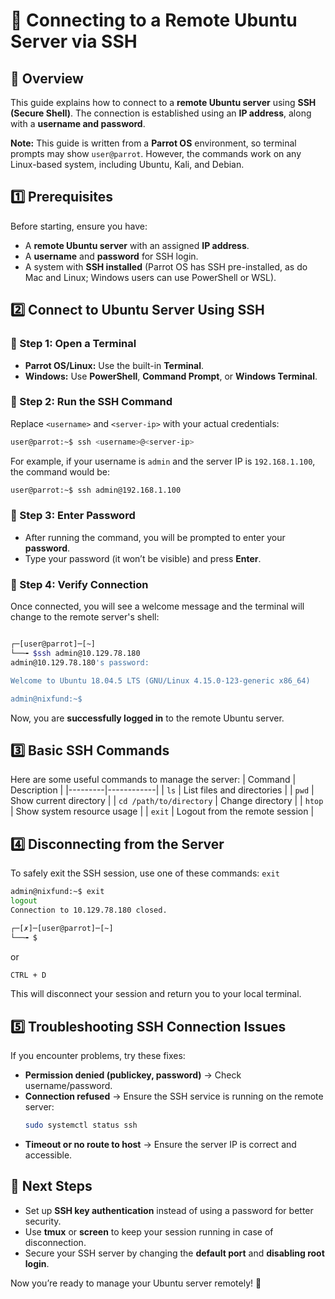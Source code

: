 # 🚀 Connecting to a Remote Ubuntu Server via SSH

## 📌 Overview
This guide explains how to connect to a **remote Ubuntu server** using **SSH (Secure Shell)**. The connection is established using an **IP address**, along with a **username and password**.

**Note:** This guide is written from a **Parrot OS** environment, so terminal prompts may show `user@parrot`. However, the commands work on any Linux-based system, including Ubuntu, Kali, and Debian.

## **1️⃣ Prerequisites**
Before starting, ensure you have:
- A **remote Ubuntu server** with an assigned **IP address**.
- A **username** and **password** for SSH login.
- A system with **SSH installed** (Parrot OS has SSH pre-installed, as do Mac and Linux; Windows users can use PowerShell or WSL).

## **2️⃣ Connect to Ubuntu Server Using SSH**
### **🔹 Step 1: Open a Terminal**
- **Parrot OS/Linux:** Use the built-in **Terminal**.
- **Windows:** Use **PowerShell**, **Command Prompt**, or **Windows Terminal**.

### **🔹 Step 2: Run the SSH Command**
Replace `<username>` and `<server-ip>` with your actual credentials:
```bash
user@parrot:~$ ssh <username>@<server-ip>
```
For example, if your username is `admin` and the server IP is `192.168.1.100`, the command would be:
```bash
user@parrot:~$ ssh admin@192.168.1.100
```

### **🔹 Step 3: Enter Password**
- After running the command, you will be prompted to enter your **password**.
- Type your password (it won’t be visible) and press **Enter**.

### **🔹 Step 4: Verify Connection**
Once connected, you will see a welcome message and the terminal will change to the remote server's shell:
```bash

┌─[user@parrot]─[~]
└──╼ $ssh admin@10.129.78.180
admin@10.129.78.180's password: 

Welcome to Ubuntu 18.04.5 LTS (GNU/Linux 4.15.0-123-generic x86_64)

admin@nixfund:~$

```
Now, you are **successfully logged in** to the remote Ubuntu server.

## **3️⃣ Basic SSH Commands**
Here are some useful commands to manage the server:
| Command | Description |
|---------|------------|
| `ls` | List files and directories |
| `pwd` | Show current directory |
| `cd /path/to/directory` | Change directory |
| `htop` | Show system resource usage |
| `exit` | Logout from the remote session |

## **4️⃣ Disconnecting from the Server**
To safely exit the SSH session, use one of these commands:
``exit ``
```bash
admin@nixfund:~$ exit
logout
Connection to 10.129.78.180 closed.

┌─[✗]─[user@parrot]─[~]
└──╼ $

```
or
```bash
CTRL + D
```
This will disconnect your session and return you to your local terminal.

## **5️⃣ Troubleshooting SSH Connection Issues**
If you encounter problems, try these fixes:
- **Permission denied (publickey, password)** → Check username/password.
- **Connection refused** → Ensure the SSH service is running on the remote server:
  ```bash
  sudo systemctl status ssh
  ```
- **Timeout or no route to host** → Ensure the server IP is correct and accessible.

## **🚀 Next Steps**
- Set up **SSH key authentication** instead of using a password for better security.
- Use **tmux** or **screen** to keep your session running in case of disconnection.
- Secure your SSH server by changing the **default port** and **disabling root login**.

Now you’re ready to manage your Ubuntu server remotely! 🎉
